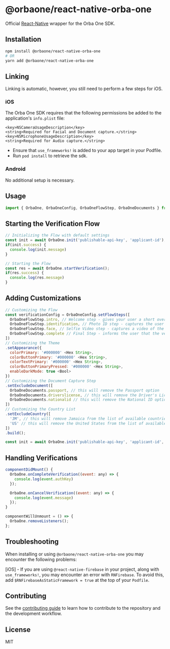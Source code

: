# @orbaone/react-native-orba-one

Official [React-Native](https://github.com/facebook/react-native) wrapper for the Orba One SDK.

## Installation

```sh
npm install @orbaone/react-native-orba-one
# OR
yarn add @orbaone/react-native-orba-one
```

## Linking
Linking is automatic, however, you still need to perform a few steps for iOS.

### iOS
The Orba One SDK requires that the following permissions be added to the application's `info.plist` file:

```
<key>NSCameraUsageDescription</key>
<string>Required for Facial and Document capture.</string>
<key>NSMicrophoneUsageDescription</key>
<string>Required for Audio capture.</string>
```

- Ensure that `use_frameworks!` is added to your app target in your Podfile.
- Run `pod install` to retrieve the sdk.

### Android
No additional setup is necessary.

## Usage

```js
import { OrbaOne, OrbaOneConfig, OrbaOneFlowStep, OrbaOneDocuments } from '@orbaone/react-native-orba-one';
```

## Starting the Verification Flow 
```js
// Initializing the Flow with default settings
const init = await OrbaOne.init('publishable-api-key', 'applicant-id');
if(init.success) {
  console.log(init.message)  
} 

// Starting the Flow
const res = await OrbaOne.startVerification();
if(res.success) {
  console.log(res.message)  
} 
```
## Adding Customizations
```js
// Customizing the Flow
const verificationConfig = OrbaOneConfig.setFlowSteps([
  OrbaOneFlowStep.intro, // Welcome step - gives your user a short overview of the flow. [Optional, Default].
  OrbaOneFlowStep.identification, // Photo ID step - captures the user's identification document. [Default].
  OrbaOneFlowStep.face, // Selfie Video step - captures a video of the user for liveness detection. [Default].
  OrbaOneFlowStep.complete // Final Step - informs the user that the verification process is completed. [Optional].
])
// Customizing the Theme
.setAppearance({
  colorPrimary: '#000000' <Hex String>,
  colorButtonPrimary: '#000000' <Hex String>,
  colorTextPrimary: '#000000' <Hex String>,
  colorButtonPrimaryPressed: '#000000' <Hex String>,
  enableDarkMode: true <Bool>
})
// Customizing the Document Capture Step
.setExcludeDocument([
  OrbaOneDocuments.passport, // this will remove the Passport option
  OrbaOneDocuments.driverslicense, // this will remove the Driver's License option
  OrbaOneDocuments.nationalid // this will remove the National ID option
])
// Customizing the Country List
.setExcludeCountry([
  'JM', // this will remove Jamaica from the list of available countries
  'US' // this will remove the United States from the list of available countries
])
.build();

const init = await OrbaOne.init('publishable-api-key', 'applicant-id', verificationConfig);
```
## Handling Verifications

```js
componentDidMount() {
  OrbaOne.onCompleteVerification((event: any) => {
    console.log(event.authKey)
  });

  OrbaOne.onCancelVerification((event: any) => {
    console.log(event.message)
  });
}

componentWillUnmount = () => {
  OrbaOne.removeListeners();
};
```

## Troubleshooting
When installing or using `@orbaone/react-native-orba-one` you may encounter the following problems:

[iOS] - If you are using `@react-native-firebase` in your project, along with `use_frameworks!`, you may encounter an error with `RNFirebase`. To avoid this, add `$RNFirebaseAsStaticFramework = true` at the top of your `Podfile`. 

## Contributing

See the [contributing guide](CONTRIBUTING.md) to learn how to contribute to the repository and the development workflow.

## License

MIT
